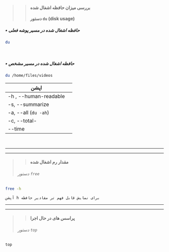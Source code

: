 >>  #### بررسی میزان حافظه اشغال شده
>>  **دستور `du` (disk usage)**


##### • حافظه اشغال شده در مسیر پوشه فعلی
```bash
du
```
‌
##### •  حافظه اشغال شده در مسیر مشخص 
```bash
du /home/files/videos
```

| اپشن                  |     |
| --------------------- | --- |
| -h , --human-readable |     |
| -s, --summarize       |     |
| -a, --all (`du -ah`)  |     |
| -c, --total-           |     |
| --time                |     |‌‌‌
‌

---
---
> > #### مقدار رم اشغال شده
 > ###### دستور `free`
```sh
free -h
```
`آپشن h برای نمایش قابل فهم تر مقادیر حافظه`

---
---
>> #### پراسس های در حال اجرا
> ###### ‌دستور `top`
```sh
top
```
